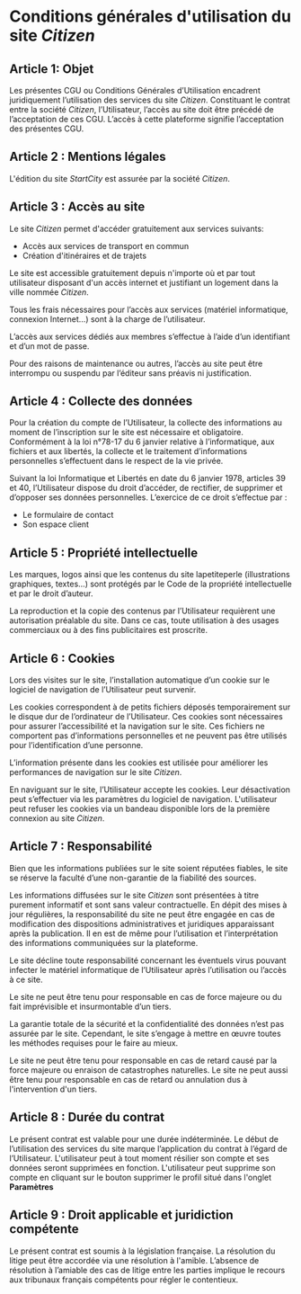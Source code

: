 # Conditions générales d'utilisation du site *Citizen*

## Article 1: Objet

Les présentes CGU ou Conditions Générales d’Utilisation encadrent juridiquement l’utilisation des services du site *Citizen*. Constituant le contrat entre la société *Citizen*, l’Utilisateur, l’accès au site doit être précédé de l’acceptation de ces CGU. L’accès à cette plateforme signifie l’acceptation des présentes CGU.

## Article 2 : Mentions légales

L'édition du site *StartCity* est assurée par la société *Citizen*.

## Article 3 : Accès au site

Le site *Citizen* permet d'accéder gratuitement aux services suivants:

- Accès aux services de transport en commun
- Création d'itinéraires et de trajets

Le site est accessible gratuitement depuis n'importe où et par tout utilisateur disposant d'un accès internet et justifiant un logement dans la ville nommée *Citizen*. 

Tous les frais nécessaires pour l’accès aux services (matériel informatique, connexion Internet…) sont à la charge de l’utilisateur.

L’accès aux services dédiés aux membres s’effectue à l’aide d’un identifiant et d’un mot de passe.

Pour des raisons de maintenance ou autres, l’accès au site peut être interrompu ou suspendu par l’éditeur sans préavis ni justification.

## Article 4 : Collecte des données

Pour la création du compte de l’Utilisateur, la collecte des informations au moment de l’inscription sur le site est nécessaire et obligatoire. Conformément à la loi n°78-17 du 6 janvier relative à l’informatique, aux fichiers et aux libertés, la collecte et le traitement d’informations personnelles s’effectuent dans le respect de la vie privée.

Suivant la loi Informatique et Libertés en date du 6 janvier 1978, articles 39 et 40, l’Utilisateur dispose du droit d’accéder, de rectifier, de supprimer et d’opposer ses données personnelles. L’exercice de ce droit s’effectue par :

- Le formulaire de contact
- Son espace client

## Article 5 : Propriété intellectuelle

Les marques, logos ainsi que les contenus du site lapetiteperle (illustrations graphiques, textes…) sont protégés par le Code de la propriété intellectuelle et par le droit d’auteur.

La reproduction et la copie des contenus par l’Utilisateur requièrent une autorisation préalable du site. Dans ce cas, toute utilisation à des usages commerciaux ou à des fins publicitaires est proscrite.

## Article 6 : Cookies

Lors des visites sur le site, l’installation automatique d’un cookie sur le logiciel de navigation de l’Utilisateur peut survenir.

Les cookies correspondent à de petits fichiers déposés temporairement sur le disque dur de l’ordinateur de l’Utilisateur. Ces cookies sont nécessaires pour assurer l’accessibilité et la navigation sur le site. Ces fichiers ne comportent pas d’informations personnelles et ne peuvent pas être utilisés pour l’identification d’une personne.

L’information présente dans les cookies est utilisée pour améliorer les performances de navigation sur le site *Citizen*.

En naviguant sur le site, l’Utilisateur accepte les cookies. Leur désactivation peut s’effectuer via les paramètres du logiciel de navigation. L'utilisateur peut refuser les cookies via un bandeau disponible lors de la première connexion au site *Citizen*.

## Article 7 : Responsabilité

Bien que les informations publiées sur le site soient réputées fiables, le site se réserve la faculté d’une non-garantie de la fiabilité des sources.

Les informations diffusées sur le site *Citizen* sont présentées à titre purement informatif et sont sans valeur contractuelle. En dépit des mises à jour régulières, la responsabilité du site ne peut être engagée en cas de modification des dispositions administratives et juridiques apparaissant après la publication. Il en est de même pour l’utilisation et l’interprétation des informations communiquées sur la plateforme.

Le site décline toute responsabilité concernant les éventuels virus pouvant infecter le matériel informatique de l’Utilisateur après l’utilisation ou l’accès à ce site.

Le site ne peut être tenu pour responsable en cas de force majeure ou du fait imprévisible et insurmontable d’un tiers.

La garantie totale de la sécurité et la confidentialité des données n’est pas assurée par le site. Cependant, le site s’engage à mettre en œuvre toutes les méthodes requises pour le faire au mieux.

Le site ne peut être tenu pour responsable en cas de retard causé par la force majeure ou enraison de catastrophes naturelles. Le site ne peut aussi être tenu pour responsable en cas de retard ou annulation dus à l'intervention d'un tiers. 

## Article 8 : Durée du contrat

Le présent contrat est valable pour une durée indéterminée. Le début de l’utilisation des services du site marque l’application du contrat à l’égard de l’Utilisateur.
L'utilisateur peut à tout moment résilier son compte et ses données seront supprimées en fonction. L'utilisateur peut supprime son compte en cliquant sur le bouton supprimer le profil situé dans l'onglet **Paramètres**

## Article 9 : Droit applicable et juridiction compétente

Le présent contrat est soumis à la législation française. La résolution du litige peut être accordée via une résolution à l'amible. L’absence de résolution à l’amiable des cas de litige entre les parties implique le recours aux tribunaux français compétents pour régler le contentieux.

